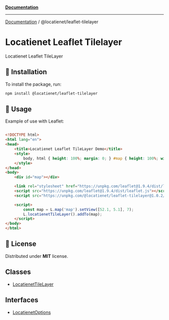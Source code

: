 [**Documentation**](../../README.md)

***

[Documentation](../../README.md) / @locatienet/leaflet-tilelayer

# Locatienet Leaflet Tilelayer

Locatienet Leaflet TileLayer

## 🚀 Installation

To install the package, run:

```sh
npm install @locatienet/leaflet-tilelayer
```

## 📖 Usage

Example of use with Leaflet:

```html

<!DOCTYPE html>
<html lang="en">
<head>
    <title>Locatienet Leaflet TileLayer Demo</title>
    <style>
        body, html { height: 100%; margin: 0; } #map { height: 100%; width: 100%; }
    </style>
</head>
<body>
    <div id="map"></div> 

    <link rel="stylesheet" href="https://unpkg.com/leaflet@1.9.4/dist/leaflet.css" />
    <script src="https://unpkg.com/leaflet@1.9.4/dist/leaflet.js"></script>
    <script src="https://unpkg.com/@locatienet/leaflet-tilelayer@1.0.2/dist/leaflet-tilelayer.js?apikey=YOUR_API_KEY_HERE"></script>

    <script>
        const map = L.map('map').setView([52.1, 5.1], 7);
        L.locatienetTileLayer().addTo(map);
    </script>
</body>
</html>

```

## 📜 License

Distributed under **MIT** license.

## Classes

- [LocatienetTileLayer](classes/LocatienetTileLayer.md)

## Interfaces

- [LocatienetOptions](interfaces/LocatienetOptions.md)
